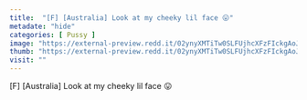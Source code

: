 ```yaml
---
title:  "[F] [Australia] Look at my cheeky lil face 😛"
metadate: "hide"
categories: [ Pussy ]
image: "https://external-preview.redd.it/02ynyXMTiTw0SLFUjhcXFzFIckgAoJca-ZnCR5u_6cY.jpg?auto=webp&s=0c2ea7ef32c6868a20465f993390043797f9dfd9"
thumb: "https://external-preview.redd.it/02ynyXMTiTw0SLFUjhcXFzFIckgAoJca-ZnCR5u_6cY.jpg?width=1080&crop=smart&auto=webp&s=e517bd8bfa5072ca030f054d6911f423c8df7762"
visit: ""
---
```

[F] [Australia] Look at my cheeky lil face 😛

